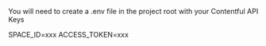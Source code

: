You will need to create a .env file in the project root with your Contentful API Keys

SPACE_ID=xxx
ACCESS_TOKEN=xxx

